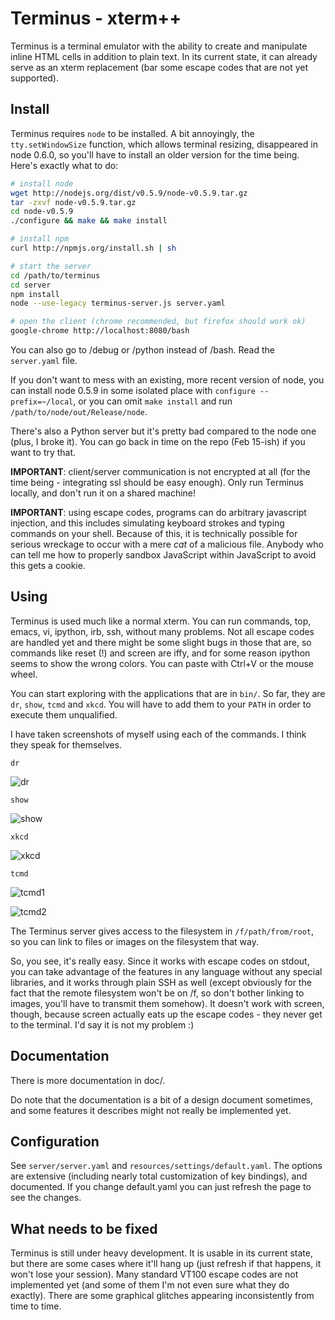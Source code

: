 
Terminus - xterm++
==================

Terminus is a terminal emulator with the ability to create and
manipulate inline HTML cells in addition to plain text. In its current
state, it can already serve as an xterm replacement (bar some escape
codes that are not yet supported).

Install
-------

Terminus requires `node` to be installed. A bit annoyingly, the
`tty.setWindowSize` function, which allows terminal resizing,
disappeared in node 0.6.0, so you'll have to install an older version
for the time being. Here's exactly what to do:

``` bash
# install node
wget http://nodejs.org/dist/v0.5.9/node-v0.5.9.tar.gz
tar -zxvf node-v0.5.9.tar.gz
cd node-v0.5.9
./configure && make && make install

# install npm
curl http://npmjs.org/install.sh | sh

# start the server
cd /path/to/terminus
cd server
npm install
node --use-legacy terminus-server.js server.yaml

# open the client (chrome recommended, but firefox should work ok)
google-chrome http://localhost:8080/bash
```

You can also go to /debug or /python instead of /bash. Read the
`server.yaml` file.

If you don't want to mess with an existing, more recent version of
node, you can install node 0.5.9 in some isolated place with
`configure --prefix=~/local`, or you can omit `make install` and run
`/path/to/node/out/Release/node`.

There's also a Python server but it's pretty bad compared to the node
one (plus, I broke it). You can go back in time on the repo (Feb
15-ish) if you want to try that.

**IMPORTANT**: client/server communication is not encrypted at all
(for the time being - integrating ssl should be easy enough). Only run
Terminus locally, and don't run it on a shared machine!

**IMPORTANT**: using escape codes, programs can do arbitrary
javascript injection, and this includes simulating keyboard strokes
and typing commands on your shell. Because of this, it is technically
possible for serious wreckage to occur with a mere *cat* of a
malicious file. Anybody who can tell me how to properly sandbox
JavaScript within JavaScript to avoid this gets a cookie.


Using
-----

Terminus is used much like a normal xterm. You can run commands, top,
emacs, vi, ipython, irb, ssh, without many problems. Not all escape
codes are handled yet and there might be some slight bugs in those
that are, so commands like reset (!) and screen are iffy, and for some
reason ipython seems to show the wrong colors. You can paste with
Ctrl+V or the mouse wheel.

You can start exploring with the applications that are in `bin/`. So
far, they are `dr`, `show`, `tcmd` and `xkcd`. You will have to add
them to your `PATH` in order to execute them unqualified.

I have taken screenshots of myself using each of the commands. I think
they speak for themselves.

```
dr
```

![dr](https://raw.github.com/breuleux/terminus/master/media/screenshots/dr.png)

```
show
```

![show](https://raw.github.com/breuleux/terminus/master/media/screenshots/limecat.png)


```
xkcd
```

![xkcd](https://raw.github.com/breuleux/terminus/master/media/screenshots/xkcd.png)


```
tcmd
```

![tcmd1](https://raw.github.com/breuleux/terminus/master/media/screenshots/tcmd.png)

![tcmd2](https://raw.github.com/breuleux/terminus/master/media/screenshots/sandwich.png)

The Terminus server gives access to the filesystem in
`/f/path/from/root`, so you can link to files or images on the
filesystem that way.

So, you see, it's really easy. Since it works with escape codes on
stdout, you can take advantage of the features in any language without
any special libraries, and it works through plain SSH as well (except
obviously for the fact that the remote filesystem won't be on /f, so
don't bother linking to images, you'll have to transmit them
somehow). It doesn't work with screen, though, because screen actually
eats up the escape codes - they never get to the terminal. I'd say it
is not my problem :)

Documentation
-------------

There is more documentation in doc/.

Do note that the documentation is a bit of a design document
sometimes, and some features it describes might not really be
implemented yet.

Configuration
-------------

See `server/server.yaml` and `resources/settings/default.yaml`. The
options are extensive (including nearly total customization of key
bindings), and documented. If you change default.yaml you can just
refresh the page to see the changes.

What needs to be fixed
----------------------

Terminus is still under heavy development. It is usable in its current
state, but there are some cases where it'll hang up (just refresh if
that happens, it won't lose your session). Many standard VT100 escape
codes are not implemented yet (and some of them I'm not even sure what
they do exactly). There are some graphical glitches appearing
inconsistently from time to time.

